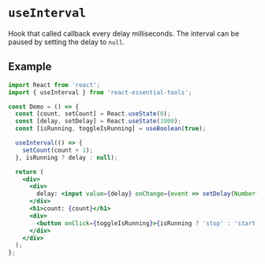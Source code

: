 # `useInterval`

Hook that called callback every delay milliseconds.
The interval can be paused by setting the delay to `null`.

## Example

```jsx
import React from 'react';
import { useInterval } from 'react-essential-tools';

const Demo = () => {
  const [count, setCount] = React.useState(0);
  const [delay, setDelay] = React.useState(1000);
  const [isRunning, toggleIsRunning] = useBoolean(true);

  useInterval(() => {
    setCount(count + 1);
  }, isRunning ? delay : null);

  return (
    <div>
      <div>
        delay: <input value={delay} onChange={event => setDelay(Number(event.target.value))} />
      </div>
      <h1>count: {count}</h1>
      <div>
        <button onClick={toggleIsRunning}>{isRunning ? 'stop' : 'start'}</button>
      </div>
    </div>
  );
};
```
